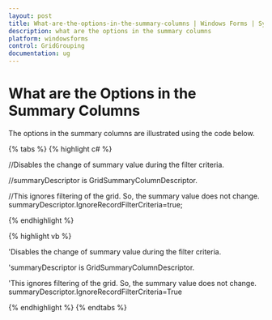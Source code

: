 ```yaml
---
layout: post
title: What-are-the-options-in-the-summary-columns | Windows Forms | Syncfusion
description: what are the options in the summary columns
platform: windowsforms
control: GridGrouping
documentation: ug
---
```


# What are the Options in the Summary Columns

The options in the summary columns are illustrated using the code below.

{% tabs %}
{% highlight c# %}

//Disables the change of summary value during the filter criteria.

//summaryDescriptor is GridSummaryColumnDescriptor. 

//This ignores filtering of the grid. So, the summary value does not change.
summaryDescriptor.IgnoreRecordFilterCriteria=true;

{% endhighlight  %}

{% highlight vb %}

'Disables the change of summary value during the filter criteria.

'summaryDescriptor is GridSummaryColumnDescriptor. 

'This ignores filtering of the grid. So, the summary value does not change.
summaryDescriptor.IgnoreRecordFilterCriteria=True

{% endhighlight  %}
{% endtabs %}
